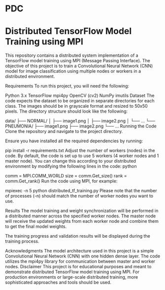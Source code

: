 # PDC
# Distributed TensorFlow Model Training using MPI
This repository contains a distributed system implementation of a TensorFlow model training using MPI (Message Passing Interface). The objective of this project is to train a Convolutional Neural Network (CNN) model for image classification using multiple nodes or workers in a distributed environment.

Requirements
To run this project, you will need the following:

Python 3.x
TensorFlow
mpi4py
OpenCV (cv2)
NumPy
imutils
Dataset
The code expects the dataset to be organized in separate directories for each class. The images should be in grayscale format and resized to 50x50 pixels. The directory structure should look like the following:


data/
    ├── NORMAL/
    │   ├── image1.png
    │   ├── image2.png
    │   └── ...
    └── PNEUMONIA/
        ├── image1.png
        ├── image2.png
        └── ...
Running the Code
Clone the repository and navigate to the project directory.

Ensure you have installed all the required dependencies by running:


pip install -r requirements.txt
Adjust the number of workers (nodes) in the code. By default, the code is set up to use 5 workers (4 worker nodes and 1 master node). You can change this according to your distributed environment by modifying the following lines in the code:
python

comm = MPI.COMM_WORLD
size = comm.Get_size()
rank = comm.Get_rank()
Run the code using MPI, for example:

mpiexec -n 5 python distributed_tf_training.py
Please note that the number of processes (-n) should match the number of worker nodes you want to use.

Results
The model training and weight synchronization will be performed in a distributed manner across the specified worker nodes. The master node will receive the updated weights from each worker node and combine them to get the final model weights.

The training progress and validation results will be displayed during the training process.

Acknowledgments
The model architecture used in this project is a simple Convolutional Neural Network (CNN) with one hidden dense layer.
The code utilizes the mpi4py library for communication between master and worker nodes.
Disclaimer
This project is for educational purposes and meant to demonstrate distributed TensorFlow model training using MPI. For production environments or large-scale distributed training, more sophisticated approaches and tools should be used.
